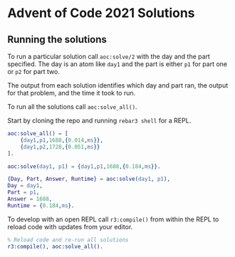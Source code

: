 Advent of Code 2021 Solutions
=====

Running the solutions
-----

To run a particular solution call `aoc:solve/2` with the day
and the part specified. The day is an atom like `day1` and the
part is either `p1` for part one or `p2` for part two.

The output from each solution identifies which day and part ran,
the output for that problem, and the time it took to run.

To run all the solutions call `aoc:solve_all()`.

Start by cloning the repo and running `rebar3 shell` for a REPL.

```erlang
aoc:solve_all() = [
    {day1,p1,1688,{0.014,ms}},
    {day1,p2,1728,{0.051,ms}}
].

aoc:solve(day1, p1) = {day1,p1,1688,{0.184,ms}}.

{Day, Part, Answer, Runtime} = aoc:solve(day1, p1),
Day = day1,
Part = p1,
Answer = 1688,
Runtime = {0.184,ms}.
```

To develop with an open REPL call `r3:compile()` from within
the REPL to reload code with updates from your editor.

```erlang
% Reload code and re-run all solutions
r3:compile(), aoc:solve_all().
```